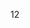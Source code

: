 <!-- [START AUTO UPDATE] -->
<!-- Please keep comment here to allow auto-update -->
12
<!-- [END AUTO UPDATE] -->
